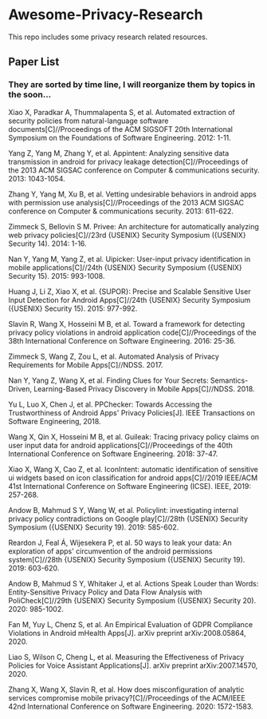 # Awesome-Privacy-Research
This repo includes some privacy research related resources.

## Paper List

### They are sorted by time line, I will reorganize them by topics in the soon...

Xiao X, Paradkar A, Thummalapenta S, et al. Automated extraction of security policies from natural-language software documents[C]//Proceedings of the ACM SIGSOFT 20th International Symposium on the Foundations of Software Engineering. 2012: 1-11.

Yang Z, Yang M, Zhang Y, et al. Appintent: Analyzing sensitive data transmission in android for privacy leakage detection[C]//Proceedings of the 2013 ACM SIGSAC conference on Computer & communications security. 2013: 1043-1054.

Zhang Y, Yang M, Xu B, et al. Vetting undesirable behaviors in android apps with permission use analysis[C]//Proceedings of the 2013 ACM SIGSAC conference on Computer & communications security. 2013: 611-622.

Zimmeck S, Bellovin S M. Privee: An architecture for automatically analyzing web privacy policies[C]//23rd {USENIX} Security Symposium ({USENIX} Security 14). 2014: 1-16.

Nan Y, Yang M, Yang Z, et al. Uipicker: User-input privacy identification in mobile applications[C]//24th {USENIX} Security Symposium ({USENIX} Security 15). 2015: 993-1008.

Huang J, Li Z, Xiao X, et al. {SUPOR}: Precise and Scalable Sensitive User Input Detection for Android Apps[C]//24th {USENIX} Security Symposium ({USENIX} Security 15). 2015: 977-992.

Slavin R, Wang X, Hosseini M B, et al. Toward a framework for detecting privacy policy violations in android application code[C]//Proceedings of the 38th International Conference on Software Engineering. 2016: 25-36.

Zimmeck S, Wang Z, Zou L, et al. Automated Analysis of Privacy Requirements for Mobile Apps[C]//NDSS. 2017.

Nan Y, Yang Z, Wang X, et al. Finding Clues for Your Secrets: Semantics-Driven, Learning-Based Privacy Discovery in Mobile Apps[C]//NDSS. 2018.

Yu L, Luo X, Chen J, et al. PPChecker: Towards Accessing the Trustworthiness of Android Apps' Privacy Policies[J]. IEEE Transactions on Software Engineering, 2018.

Wang X, Qin X, Hosseini M B, et al. Guileak: Tracing privacy policy claims on user input data for android applications[C]//Proceedings of the 40th International Conference on Software Engineering. 2018: 37-47.

Xiao X, Wang X, Cao Z, et al. IconIntent: automatic identification of sensitive ui widgets based on icon classification for android apps[C]//2019 IEEE/ACM 41st International Conference on Software Engineering (ICSE). IEEE, 2019: 257-268.

Andow B, Mahmud S Y, Wang W, et al. Policylint: investigating internal privacy policy contradictions on Google play[C]//28th {USENIX} Security Symposium ({USENIX} Security 19). 2019: 585-602.

Reardon J, Feal Á, Wijesekera P, et al. 50 ways to leak your data: An exploration of apps' circumvention of the android permissions system[C]//28th {USENIX} Security Symposium ({USENIX} Security 19). 2019: 603-620.

Andow B, Mahmud S Y, Whitaker J, et al. Actions Speak Louder than Words: Entity-Sensitive Privacy Policy and Data Flow Analysis with PoliCheck[C]//29th {USENIX} Security Symposium ({USENIX} Security 20). 2020: 985-1002.

Fan M, Yuy L, Chenz S, et al. An Empirical Evaluation of GDPR Compliance Violations in Android mHealth Apps[J]. arXiv preprint arXiv:2008.05864, 2020.

Liao S, Wilson C, Cheng L, et al. Measuring the Effectiveness of Privacy Policies for Voice Assistant Applications[J]. arXiv preprint arXiv:2007.14570, 2020.

Zhang X, Wang X, Slavin R, et al. How does misconfiguration of analytic services compromise mobile privacy?[C]//Proceedings of the ACM/IEEE 42nd International Conference on Software Engineering. 2020: 1572-1583.